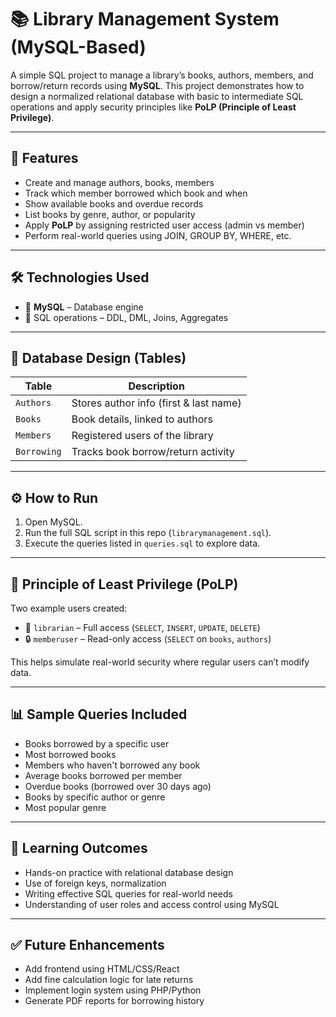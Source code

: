 # 📚 Library Management System (MySQL-Based)

A simple SQL project to manage a library’s books, authors, members, and borrow/return records using **MySQL**. This project demonstrates how to design a normalized relational database with basic to intermediate SQL operations and apply security principles like **PoLP (Principle of Least Privilege)**.

---

## 🚀 Features

- Create and manage authors, books, members
- Track which member borrowed which book and when
- Show available books and overdue records
- List books by genre, author, or popularity
- Apply **PoLP** by assigning restricted user access (admin vs member)
- Perform real-world queries using JOIN, GROUP BY, WHERE, etc.

---

## 🛠️ Technologies Used

- 💾 **MySQL** – Database engine
- 🧱 SQL operations – DDL, DML, Joins, Aggregates

---

## 📁 Database Design (Tables)

| Table      | Description                          |
|------------|--------------------------------------|
| `Authors`  | Stores author info (first & last name) |
| `Books`    | Book details, linked to authors       |
| `Members`  | Registered users of the library       |
| `Borrowing`| Tracks book borrow/return activity    |

---

## ⚙️ How to Run

1. Open MySQL.
2. Run the full SQL script in this repo (`librarymanagement.sql`).
3. Execute the queries listed in `queries.sql` to explore data.

---

## 🔐 Principle of Least Privilege (PoLP)

Two example users created:

- 🔑 `librarian` – Full access (`SELECT`, `INSERT`, `UPDATE`, `DELETE`)
- 🔒 `memberuser` – Read-only access (`SELECT` on `books`, `authors`)

This helps simulate real-world security where regular users can’t modify data.

---

## 📊 Sample Queries Included

- Books borrowed by a specific user
- Most borrowed books
- Members who haven't borrowed any book
- Average books borrowed per member
- Overdue books (borrowed over 30 days ago)
- Books by specific author or genre
- Most popular genre

---

## 🎯 Learning Outcomes

- Hands-on practice with relational database design
- Use of foreign keys, normalization
- Writing effective SQL queries for real-world needs
- Understanding of user roles and access control using MySQL

---

## ✅ Future Enhancements

- Add frontend using HTML/CSS/React
- Add fine calculation logic for late returns
- Implement login system using PHP/Python
- Generate PDF reports for borrowing history


